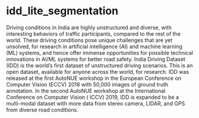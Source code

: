 # idd_lite_segmentation
 Driving conditions in India are highly unstructured and diverse, with interesting behaviors of traffic participants, compared to the rest of the world. These driving conditions pose unique challenges that are yet unsolved, for research in artificial intelligence (AI) and machine learning (ML) systems, and hence offer immense opportunities for possible technical innovations in AI/ML systems for better road safety.  India Driving Dataset (IDD) is the world’s first dataset of unstructured driving scenarios. This is an open dataset, available for anyone across the world, for research. IDD was released at the first AutoNUE workshop in the European Conference on Computer Vision (ECCV) 2018 with 50,000 images of ground truth annotation. In the second AutoNUE workshop at the International Conference on Computer Vision ( ICCV) 2019, IDD is expanded to be a multi-modal dataset with more data from stereo camera, LIDAR, and GPS from diverse road conditions. 
